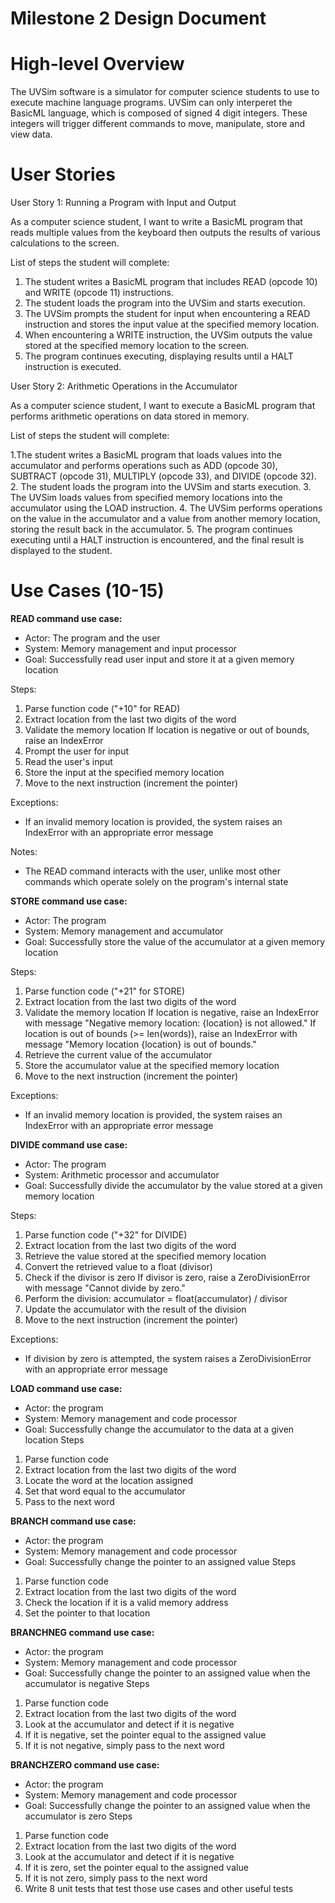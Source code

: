 # Milestone 2 Design Document

# High-level Overview

The UVSim software is a simulator for computer science students to use to execute machine language programs. UVSim can only interperet the BasicML language, which is composed of signed 4 digit integers. These integers will trigger different commands to move, manipulate, store and view data.

# User Stories

User Story 1: Running a Program with Input and Output

As a computer science student, I want to write a BasicML program that reads multiple values from the keyboard then outputs the results of various calculations to the screen.

List of steps the student will complete:

1. The student writes a BasicML program that includes READ (opcode 10) and WRITE (opcode 11) instructions.
2. The student loads the program into the UVSim and starts execution.
3. The UVSim prompts the student for input when encountering a READ instruction and stores the input value at the specified memory location.
4. When encountering a WRITE instruction, the UVSim outputs the value stored at the specified memory location to the screen.
5. The program continues executing, displaying results until a HALT instruction is executed.

User Story 2: Arithmetic Operations in the Accumulator

As a computer science student, I want to execute a BasicML program that performs arithmetic operations on data stored in memory.

List of steps the student will complete:

1.The student writes a BasicML program that loads values into the accumulator and performs operations such as ADD (opcode 30), SUBTRACT (opcode 31), MULTIPLY (opcode 33), and DIVIDE (opcode 32). 2. The student loads the program into the UVSim and starts execution. 3. The UVSim loads values from specified memory locations into the accumulator using the LOAD instruction. 4. The UVSim performs operations on the value in the accumulator and a value from another memory location, storing the result back in the accumulator. 5. The program continues executing until a HALT instruction is encountered, and the final result is displayed to the student.

# Use Cases (10-15)

**READ command use case:**

- Actor: The program and the user
- System: Memory management and input processor
- Goal: Successfully read user input and store it at a given memory location

Steps:

1. Parse function code ("+10" for READ)
2. Extract location from the last two digits of the word
3. Validate the memory location
   If location is negative or out of bounds, raise an IndexError
4. Prompt the user for input
5. Read the user's input
6. Store the input at the specified memory location
7. Move to the next instruction (increment the pointer)

Exceptions:

- If an invalid memory location is provided, the system raises an IndexError with an appropriate error message

Notes:

- The READ command interacts with the user, unlike most other commands which operate solely on the program's internal state

**STORE command use case:**

- Actor: The program
- System: Memory management and accumulator
- Goal: Successfully store the value of the accumulator at a given memory location

Steps:

1. Parse function code ("+21" for STORE)
2. Extract location from the last two digits of the word
3. Validate the memory location
   If location is negative, raise an IndexError with message "Negative memory location: {location} is not allowed."
   If location is out of bounds (>= len(words)), raise an IndexError with message "Memory location {location} is out of bounds."
4. Retrieve the current value of the accumulator
5. Store the accumulator value at the specified memory location
6. Move to the next instruction (increment the pointer)

Exceptions:

- If an invalid memory location is provided, the system raises an IndexError with an appropriate error message

**DIVIDE command use case:**

- Actor: The program
- System: Arithmetic processor and accumulator
- Goal: Successfully divide the accumulator by the value stored at a given memory location

Steps:

1. Parse function code ("+32" for DIVIDE)
2. Extract location from the last two digits of the word
3. Retrieve the value stored at the specified memory location
4. Convert the retrieved value to a float (divisor)
5. Check if the divisor is zero
   If divisor is zero, raise a ZeroDivisionError with message "Cannot divide by zero."
6. Perform the division: accumulator = float(accumulator) / divisor
7. Update the accumulator with the result of the division
8. Move to the next instruction (increment the pointer)

Exceptions:

- If division by zero is attempted, the system raises a ZeroDivisionError with an appropriate error message

**LOAD command use case:**

- Actor: the program
- System: Memory management and code processor
- Goal: Successfully change the accumulator to the data at a given location
  Steps

1. Parse function code
2. Extract location from the last two digits of the word
3. Locate the word at the location assigned
4. Set that word equal to the accumulator
5. Pass to the next word

**BRANCH command use case:**

- Actor: the program
- System: Memory management and code processor
- Goal: Successfully change the pointer to an assigned value
  Steps

1. Parse function code
2. Extract location from the last two digits of the word
3. Check the location if it is a valid memory address
4. Set the pointer to that location

**BRANCHNEG command use case:**

- Actor: the program
- System: Memory management and code processor
- Goal: Successfully change the pointer to an assigned value when the accumulator is negative
  Steps

1. Parse function code
2. Extract location from the last two digits of the word
3. Look at the accumulator and detect if it is negative
4. If it is negative, set the pointer equal to the assigned value
5. If it is not negative, simply pass to the next word

**BRANCHZERO command use case:**

- Actor: the program
- System: Memory management and code processor
- Goal: Successfully change the pointer to an assigned value when the accumulator is zero
  Steps

1. Parse function code
2. Extract location from the last two digits of the word
3. Look at the accumulator and detect if it is negative
4. If it is zero, set the pointer equal to the assigned value
5. If it is not zero, simply pass to the next word
6. Write 8 unit tests that test those use cases and other useful tests
